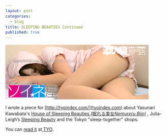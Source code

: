 ```yaml
---
layout: post
categories:
  - blog
title: SLEEPING BEAUTIES Continued
published: true
---
```


![](/media/cuddle.jpg)

I wrote a piece for [http://tyoindex.com/](tyoindex.com) about Yasunari Kawabata's <a href="http://en.wikipedia.org/wiki/The_House_of_the_Sleeping_Beauties">House of Sleeping Beauties (眠れる美女<em>Nemureru Bijo)</em></a> , Julia-Leigh’s <a href="http://www.imdb.com/title/tt1588398/">Sleeping Beauty</a> and the Tokyo "sleep-together" shops.

You can <a href="https://web.archive.org/web/20151203104518/http://tyoindex.com/2013/03/sleeping-next-to-sleeping-beauties/">read it</a> at<a href="https://web.archive.org/web/20151203104518/http://tyoindex.com/2013/03/sleeping-next-to-sleeping-beauties/"> TYO</a>.

